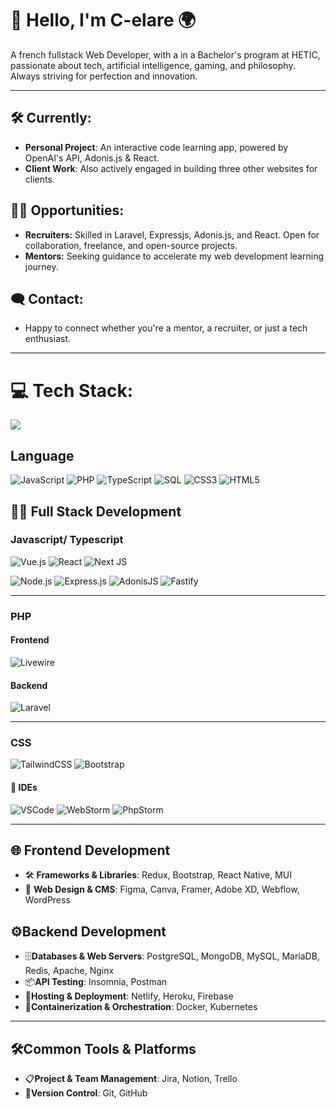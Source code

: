 # 💫 Hello, I'm C-elare 🌍
A french fullstack Web Developer, with a  in a Bachelor's program at HETIC, passionate about tech, artificial intelligence, gaming, and philosophy. Always striving for perfection and innovation.

---
## 🛠 Currently:
- **Personal Project**: An interactive code learning app, powered by OpenAI's API, Adonis.js & React.
- **Client Work**: Also actively engaged in building three other websites for clients.
## 👩‍💻 Opportunities:
- **Recruiters:** Skilled in Laravel, Expressjs, Adonis.js, and React. Open for collaboration, freelance, and open-source projects.
- **Mentors:** Seeking guidance to accelerate my web development learning journey.
## 🗨 Contact:
- Happy to connect whether you're a mentor, a recruiter, or just a tech enthusiast.

---
# 💻 Tech Stack:
![](https://github-readme-stats.vercel.app/api/top-langs/?username=C-elare&theme=tokyonight&hide_border=false&include_all_commits=true&count_private=true&layout=compact)
## Language
![JavaScript](https://img.shields.io/badge/javascript-%23323330.svg?style=for-the-badge&logo=javascript&logoColor=%23F7DF1E) 
![PHP](https://img.shields.io/badge/php-%23777BB4.svg?style=for-the-badge&logo=php&logoColor=white) 
![TypeScript](https://img.shields.io/badge/typescript-%23007ACC.svg?style=for-the-badge&logo=typescript&logoColor=white)
![SQL](https://img.shields.io/badge/SQL-025E8C?style=for-the-badge&logo=sql&logoColor=white)
![CSS3](https://img.shields.io/badge/css3-%231572B6.svg?style=for-the-badge&logo=css3&logoColor=white)
![HTML5](https://img.shields.io/badge/html5-%23E34F26.svg?style=for-the-badge&logo=html5&logoColor=white)
## 👨‍💻 Full Stack Development
### Javascript/ Typescript
![Vue.js](https://img.shields.io/badge/vue.js-%234FC08D.svg?style=for-the-badge&logo=vue-dot-js&logoColor=white) ![React](https://img.shields.io/badge/react-%2320232a.svg?style=for-the-badge&logo=react&logoColor=%2361DAFB) ![Next JS](https://img.shields.io/badge/Next-black?style=for-the-badge&logo=next.js&logoColor=white)

![Node.js](https://img.shields.io/badge/Node.js-%23339933.svg?style=for-the-badge&logo=node-dot-js&logoColor=white)
![Express.js](https://img.shields.io/badge/express.js-%23404d59.svg?style=for-the-badge&logo=express&logoColor=%2361DAFB)
![AdonisJS](https://img.shields.io/badge/adonisjs-%23220052.svg?style=for-the-badge&logo=adonisjs&logoColor=white)
![Fastify](https://img.shields.io/badge/fastify-%23000000.svg?style=for-the-badge&logo=fastify&logoColor=white)

---
### PHP
#### Frontend
![Livewire](https://img.shields.io/badge/Livewire-%234E5A6A.svg?style=for-the-badge&logo=livewire&logoColor=white)
#### Backend
![Laravel](https://img.shields.io/badge/laravel-%23FF2D20.svg?style=for-the-badge&logo=laravel&logoColor=white)

---
### CSS
![TailwindCSS](https://img.shields.io/badge/tailwindcss-%2338B2AC.svg?style=for-the-badge&logo=tailwind-css&logoColor=white)
![Bootstrap](https://img.shields.io/badge/bootstrap-%238511FA.svg?style=for-the-badge&logo=bootstrap&logoColor=white)

#### 📝 IDEs
 ![VSCode](https://img.shields.io/badge/VSCode-%23007ACC.svg?style=for-the-badge&logo=visual-studio-code&logoColor=white)
 ![WebStorm](https://img.shields.io/badge/WebStorm-%23000000.svg?style=for-the-badge&logo=webstorm&logoColor=white)
  ![PhpStorm](https://img.shields.io/badge/PhpStorm-%23000000.svg?style=for-the-badge&logo=phpstorm&logoColor=white)
 
---
## 🌐 Frontend Development
- 🛠 **Frameworks & Libraries**: Redux, Bootstrap, React Native, MUI
- 🎨 **Web Design & CMS**: Figma, Canva, Framer, Adobe XD, Webflow, WordPress

##  ⚙️Backend Development
- 🗄**Databases & Web Servers**: PostgreSQL, MongoDB, MySQL, MariaDB, Redis, Apache, Nginx
- 📦**API Testing**: Insomnia, Postman
- 🚀**Hosting & Deployment**: Netlify, Heroku, Firebase
- 🐳**Containerization & Orchestration**: Docker, Kubernetes
---
## 🛠Common Tools & Platforms
- 📋**Project & Team Management**: Jira, Notion, Trello
- 🔄**Version Control**: Git, GitHub

